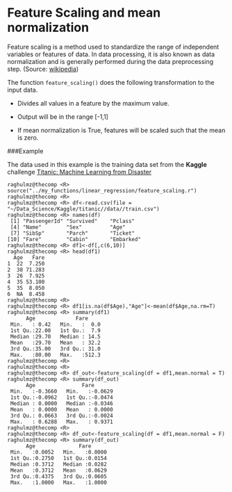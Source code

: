 # Feature Scaling and mean normalization

Feature scaling is a method used to standardize the range of independent variables or features of data. In data processing, it is also known as data normalization and is generally performed during the data preprocessing step. (Source: [wikipedia](http://en.wikipedia.org/wiki/Feature_scaling))


The function `feature_scaling()` does the following transformation to the input data.

 * Divides all values in a feature by the maximum value.

 * Output will be in the range [-1,1]

 * If mean normalization is True, features will be scaled such that the mean is zero.

###Example


The data used in this example is the training data set from the **Kaggle** challenge [Titanic: Machine Learning from Disaster](https://www.kaggle.com/c/titanic)


```
raghulmz@thecomp <R> source("../my_functions/linear_regression/feature_scaling.r")
raghulmz@thecomp <R> 
raghulmz@thecomp <R> df<-read.csv(file = "~/Data_Science/Kaggle/titanic//data//train.csv")
raghulmz@thecomp <R> names(df)
 [1] "PassengerId" "Survived"    "Pclass"     
 [4] "Name"        "Sex"         "Age"        
 [7] "SibSp"       "Parch"       "Ticket"     
[10] "Fare"        "Cabin"       "Embarked"   
raghulmz@thecomp <R> df1<-df[,c(6,10)]
raghulmz@thecomp <R> head(df1)
  Age   Fare
1  22  7.250
2  38 71.283
3  26  7.925
4  35 53.100
5  35  8.050
6  NA  8.458
raghulmz@thecomp <R> 
raghulmz@thecomp <R> df1[is.na(df$Age),"Age"]<-mean(df$Age,na.rm=T)
raghulmz@thecomp <R> summary(df1)
      Age             Fare      
 Min.   : 0.42   Min.   :  0.0  
 1st Qu.:22.00   1st Qu.:  7.9  
 Median :29.70   Median : 14.5  
 Mean   :29.70   Mean   : 32.2  
 3rd Qu.:35.00   3rd Qu.: 31.0  
 Max.   :80.00   Max.   :512.3  
raghulmz@thecomp <R> 
raghulmz@thecomp <R> 
raghulmz@thecomp <R> df_out<-feature_scaling(df = df1,mean.normal = T)
raghulmz@thecomp <R> summary(df_out)
      Age               Fare        
 Min.   :-0.3660   Min.   :-0.0629  
 1st Qu.:-0.0962   1st Qu.:-0.0474  
 Median : 0.0000   Median :-0.0346  
 Mean   : 0.0000   Mean   : 0.0000  
 3rd Qu.: 0.0663   3rd Qu.:-0.0024  
 Max.   : 0.6288   Max.   : 0.9371  
raghulmz@thecomp <R> 
raghulmz@thecomp <R> df_out<-feature_scaling(df = df1,mean.normal = F)
raghulmz@thecomp <R> summary(df_out)
      Age              Fare       
 Min.   :0.0052   Min.   :0.0000  
 1st Qu.:0.2750   1st Qu.:0.0154  
 Median :0.3712   Median :0.0282  
 Mean   :0.3712   Mean   :0.0629  
 3rd Qu.:0.4375   3rd Qu.:0.0605  
 Max.   :1.0000   Max.   :1.0000
```